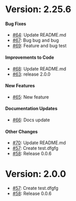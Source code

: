 Version: 2.25.6
===============

#### Bug Fixes


* [#64](https://github.com/saadmk11/test/pull/64): Update README.md
* [#67](https://github.com/saadmk11/test/pull/67): Bug bug and bug
* [#69](https://github.com/saadmk11/test/pull/69): Feature and bug test

#### Improvements to Code


* [#68](https://github.com/saadmk11/test/pull/68): Update README.md
* [#63](https://github.com/saadmk11/test/pull/63): release 2.0.0

#### New Features


* [#65](https://github.com/saadmk11/test/pull/65): New feature

#### Documentation Updates


* [#66](https://github.com/saadmk11/test/pull/66): Docs update

#### Other Changes


* [#70](https://github.com/saadmk11/test/pull/70): Update README.md
* [#57](https://github.com/saadmk11/test/pull/57): Create test.dfgfg
* [#58](https://github.com/saadmk11/test/pull/58): Release 0.0.6


Version: 2.0.0
==============

* [#57](https://github.com/saadmk11/test/pull/57): Create test.dfgfg
* [#58](https://github.com/saadmk11/test/pull/58): Release 0.0.6
